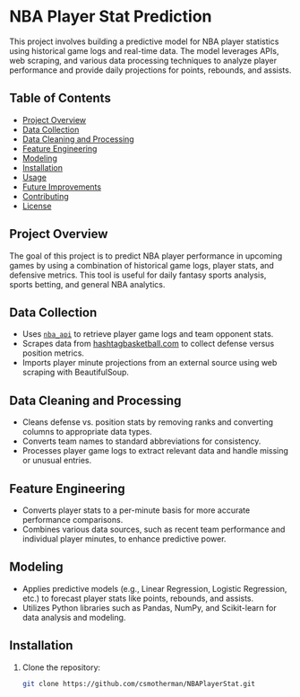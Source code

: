 # NBA Player Stat Prediction

This project involves building a predictive model for NBA player statistics using historical game logs and real-time data. The model leverages APIs, web scraping, and various data processing techniques to analyze player performance and provide daily projections for points, rebounds, and assists. 

## Table of Contents
- [Project Overview](#project-overview)
- [Data Collection](#data-collection)
- [Data Cleaning and Processing](#data-cleaning-and-processing)
- [Feature Engineering](#feature-engineering)
- [Modeling](#modeling)
- [Installation](#installation)
- [Usage](#usage)
- [Future Improvements](#future-improvements)
- [Contributing](#contributing)
- [License](#license)

## Project Overview
The goal of this project is to predict NBA player performance in upcoming games by using a combination of historical game logs, player stats, and defensive metrics. This tool is useful for daily fantasy sports analysis, sports betting, and general NBA analytics.

## Data Collection
- Uses [`nba_api`](https://github.com/swar/nba_api) to retrieve player game logs and team opponent stats.
- Scrapes data from [hashtagbasketball.com](https://hashtagbasketball.com/nba-defense-vs-position) to collect defense versus position metrics.
- Imports player minute projections from an external source using web scraping with BeautifulSoup.

## Data Cleaning and Processing
- Cleans defense vs. position stats by removing ranks and converting columns to appropriate data types.
- Converts team names to standard abbreviations for consistency.
- Processes player game logs to extract relevant data and handle missing or unusual entries.
  
## Feature Engineering
- Converts player stats to a per-minute basis for more accurate performance comparisons.
- Combines various data sources, such as recent team performance and individual player minutes, to enhance predictive power.

## Modeling
- Applies predictive models (e.g., Linear Regression, Logistic Regression, etc.) to forecast player stats like points, rebounds, and assists.
- Utilizes Python libraries such as Pandas, NumPy, and Scikit-learn for data analysis and modeling.

## Installation
1. Clone the repository:
   ```bash
   git clone https://github.com/csmotherman/NBAPlayerStat.git
